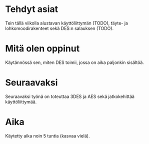 # Tehdyt asiat
Tein tällä viikolla alustavan käyttöliittymän (TODO), täyte- ja lohkomoodirakenteet sekä DES:n salauksen (TODO).

# Mitä olen oppinut
Käytännössä sen, miten DES toimii, jossa on aika paljonkin sisältöä.

# Seuraavaksi
Seuraavaksi työnä on toteuttaa 3DES ja AES sekä jatkokehittää käyttöliittymää.

# Aika
Käytetty aika noin 5 tuntia (kasvaa vielä).

